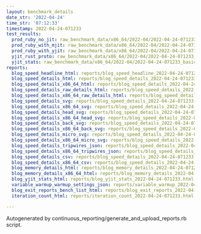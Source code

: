 ```yaml
---
layout: benchmark_details
date_str: '2022-04-24'
time_str: '07:12:33'
timestamp: 2022-04-24-071233
test_results:
  prod_ruby_no_jit: raw_benchmark_data/x86_64/2022-04/2022-04-24-071233_basic_benchmark_prod_ruby_no_jit.json
  prod_ruby_with_mjit: raw_benchmark_data/x86_64/2022-04/2022-04-24-071233_basic_benchmark_prod_ruby_with_mjit.json
  prod_ruby_with_yjit: raw_benchmark_data/x86_64/2022-04/2022-04-24-071233_basic_benchmark_prod_ruby_with_yjit.json
  yjit_rust_proto: raw_benchmark_data/x86_64/2022-04/2022-04-24-071233_basic_benchmark_yjit_rust_proto.json
  yjit_stats: raw_benchmark_data/x86_64/2022-04/2022-04-24-071233_basic_benchmark_yjit_stats.json
reports:
  blog_speed_headline_html: reports/blog_speed_headline_2022-04-24-071233.html
  blog_speed_details_html: reports/blog_speed_details_2022-04-24-071233.html
  blog_speed_details_x86_64_html: reports/blog_speed_details_2022-04-24-071233.x86_64.html
  blog_speed_details_raw_details_html: reports/blog_speed_details_2022-04-24-071233.raw_details.html
  blog_speed_details_x86_64_raw_details_html: reports/blog_speed_details_2022-04-24-071233.x86_64.raw_details.html
  blog_speed_details_svg: reports/blog_speed_details_2022-04-24-071233.svg
  blog_speed_details_x86_64_svg: reports/blog_speed_details_2022-04-24-071233.x86_64.svg
  blog_speed_details_head_svg: reports/blog_speed_details_2022-04-24-071233.head.svg
  blog_speed_details_x86_64_head_svg: reports/blog_speed_details_2022-04-24-071233.x86_64.head.svg
  blog_speed_details_back_svg: reports/blog_speed_details_2022-04-24-071233.back.svg
  blog_speed_details_x86_64_back_svg: reports/blog_speed_details_2022-04-24-071233.x86_64.back.svg
  blog_speed_details_micro_svg: reports/blog_speed_details_2022-04-24-071233.micro.svg
  blog_speed_details_x86_64_micro_svg: reports/blog_speed_details_2022-04-24-071233.x86_64.micro.svg
  blog_speed_details_tripwires_json: reports/blog_speed_details_2022-04-24-071233.tripwires.json
  blog_speed_details_x86_64_tripwires_json: reports/blog_speed_details_2022-04-24-071233.x86_64.tripwires.json
  blog_speed_details_csv: reports/blog_speed_details_2022-04-24-071233.csv
  blog_speed_details_x86_64_csv: reports/blog_speed_details_2022-04-24-071233.x86_64.csv
  blog_memory_details_html: reports/blog_memory_details_2022-04-24-071233.html
  blog_memory_details_x86_64_html: reports/blog_memory_details_2022-04-24-071233.x86_64.html
  blog_yjit_stats_html: reports/blog_yjit_stats_2022-04-24-071233.html
  variable_warmup_warmup_settings_json: reports/variable_warmup_2022-04-24-071233.warmup_settings.json
  blog_exit_reports_bench_list_html: reports/blog_exit_reports_2022-04-24-071233.bench_list.html
  iteration_count_html: reports/iteration_count_2022-04-24-071233.html

---
```

Autogenerated by continuous_reporting/generate_and_upload_reports.rb script.

